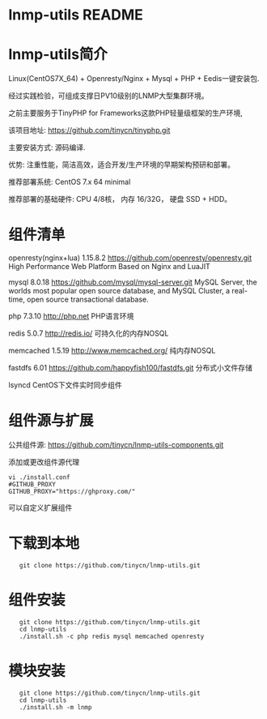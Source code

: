 lnmp-utils README
============

lnmp-utils简介
============
  Linux(CentOS7X_64) + Openresty/Nginx + Mysql + PHP + Eedis一键安装包.

  经过实践检验，可组成支撑日PV10级别的LNMP大型集群环境。
  
  之前主要服务于TinyPHP for Frameworks这款PHP轻量级框架的生产环境,
  
  该项目地址: https://github.com/tinycn/tinyphp.git

  主要安装方式: 源码编译.

  优势: 注重性能，简洁高效，适合开发/生产环境的早期架构预研和部署。

  推荐部署系统: CentOS 7.x 64 minimal

  推荐部署的基础硬件:
  			CPU 4/8核，
  			内存 16/32G，
  			硬盘 SSD + HDD。

组件清单
=======

   openresty(nginx+lua) 1.15.8.2 https://github.com/openresty/openresty.git
       High Performance Web Platform Based on Nginx and LuaJIT

   mysql                8.0.18 https://github.com/mysql/mysql-server.git
       MySQL Server, the worlds most popular open source database, and MySQL Cluster, a real-time, open source transactional database.

   php                  7.3.10 http://php.net
       PHP语言环境

   redis                5.0.7 http://redis.io/
       可持久化的内存NOSQL

   memcached            1.5.19 http://www.memcached.org/
       纯内存NOSQL

   fastdfs              6.01 https://github.com/happyfish100/fastdfs.git
       分布式小文件存储

   lsyncd
       CentOS下文件实时同步组件



组件源与扩展
=======
公共组件源:  https://github.com/tinycn/lnmp-utils-components.git

添加或更改组件源代理

```shell
vi ./install.conf
#GITHUB_PROXY
GITHUB_PROXY="https://ghproxy.com/"
```
可以自定义扩展组件


下载到本地
=======
```shell
   git clone https://github.com/tinycn/lnmp-utils.git
```

组件安装
=======
```shell
   git clone https://github.com/tinycn/lnmp-utils.git
   cd lnmp-utils
   ./install.sh -c php redis mysql memcached openresty
```

模块安装
=======
```shell
   git clone https://github.com/tinycn/lnmp-utils.git
   cd lnmp-utils
   ./install.sh -m lnmp
```